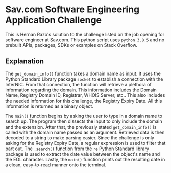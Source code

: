 Sav.com Software Engineering Application Challenge
===

This is Hernan Razo's solution to the challenge listed on the job opening for software engineer at Sav.com. This python script uses `python 3.8.5` and no prebuilt APIs, packages, SDKs or examples on Stack Overflow.  

Explanation
---

The `get_domain_info()` function takes a domain name as input. It uses the Python Standard Library package `socket` to establish a connection with the InterNIC. From that connection, the function will retrieve a plethora of information regarding the domain. This information includes the Domain Name, Registry Domain ID, Registrar, WHOIS Server, etc.. This also includes the needed information for this challenge, the Registry Expiry Date. All this information is returned as a binary object.  

The `main()` function begins by asking the user to type in a domain name to search up. The program then dissects the input to only include the domain and the extension. After that, the previously stated `get_domain_info()` is called with the domain name passed as an argument. Retrieved data is then decoded to a string to make parsing easier. Since the challenge is only asking for the Registry Expiry Date, a regular expression is used to filter that part out. The `.search()` function from the `re` Python Standard library package is used to extract the date value between the object's name and the EOL character. Lastly, the `main()` function prints out the resulting date in a clean, easy-to-read manner onto the terminal.  
